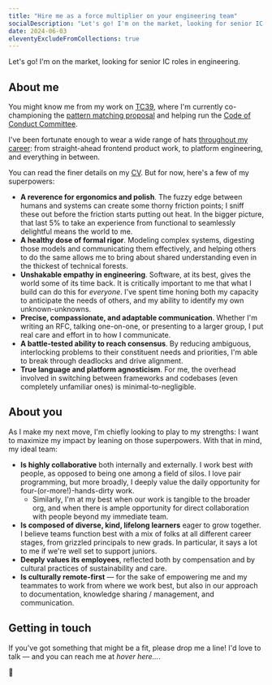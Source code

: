 ```yaml
---
title: "Hire me as a force multiplier on your engineering team"
socialDescription: "Let's go! I'm on the market, looking for senior IC roles in engineering."
date: 2024-06-03
eleventyExcludeFromCollections: true
---
```


Let's go! I'm on the market, looking for senior IC roles in engineering.


## About me
You might know me from my work on [TC39](https://tc39.es), where I'm currently co-championing the [pattern matching proposal](https://github.com/tc39/proposal-pattern-matching) and helping run the [Code of Conduct Committee](https://tc39.es/code-of-conduct).

I've been fortunate enough to wear a wide range of hats [throughout my career](/cv): from straight-ahead frontend product work, to platform engineering, and everything in between.

<div id="superpowers">

You can read the finer details on my [CV](/cv). But for now, here's a few of my superpowers:

</div>

- **A reverence for ergonomics and polish**. The fuzzy edge between humans and systems can create some thorny friction points; I sniff these out before the friction starts putting out heat. In the bigger picture, that last 5% to take an experience from functional to seamlessly delightful means the world to me.
- **A healthy dose of formal rigor**. Modeling complex systems, digesting those models and communicating them effectively, and helping others to do the same allows me to bring about shared understanding even in the thickest of technical forests.
- **Unshakable empathy in engineering**. Software, at its best, gives the world some of its time back. It is critically important to me that what I build can do this for _everyone_. I've spent time honing both my capacity to anticipate the needs of others, and my ability to identify my own unknown-unknowns.
- **Precise, compassionate, and adaptable communication**. Whether I'm writing an RFC, talking one-on-one, or presenting to a larger group, I put real care and effort in to how I communicate.
- **A battle-tested ability to reach consensus**. By reducing ambiguous, interlocking problems to their constituent needs and priorities, I'm able to break through deadlocks and drive alignment.
- **True language and platform agnosticism**. For me, the overhead involved in switching between frameworks and codebases (even completely unfamiliar ones) is minimal-to-negligible.


## About you
As I make my next move, I'm chiefly looking to play to my strengths: I want to maximize my impact by leaning on those superpowers. With that in mind, my ideal team:

- **Is highly collaborative** both internally and externally. I work best _with_ people, as opposed to being one among a field of silos. I love pair programming, but more broadly, I deeply value the daily opportunity for four-(or-more!)-hands-dirty work.
    - Similarly, I'm at my best when our work is tangible to the broader org, and when there is ample opportunity for direct collaboration with people beyond my immediate team.
- **Is composed of diverse, kind, lifelong learners** eager to grow together. I believe teams function best with a mix of folks at all different career stages, from grizzled principals to new grads. In particular, it says a lot to me if we're well set to support juniors.
- **Deeply values its employees**, reflected both by compensation and by cultural practices of sustainability and care.
- **Is culturally remote-first** — for the sake of empowering me and my teammates to work from where we work best, but also in our approach to documentation, knowledge sharing / management, and communication.

## Getting in touch
If you've got something that might be a fit, please drop me a line! I'd love to talk — and you can reach me at <a id="addr" onmouseenter="fillAddr('YUdseWFXNW4=')" onfocus="fillAddr('YUdseWFXNW4=')" tabindex=0>_hover here..._</a>.

💜
